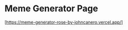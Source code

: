 <!-- markdownlint-configure-file {
  "MD013": {
    "code_blocks": false,
    "tables": false
  },
  "MD033": false,
  "MD041": false
} -->

# Meme Generator Page

[https://meme-generator-rose-by-johncanero.vercel.app/]